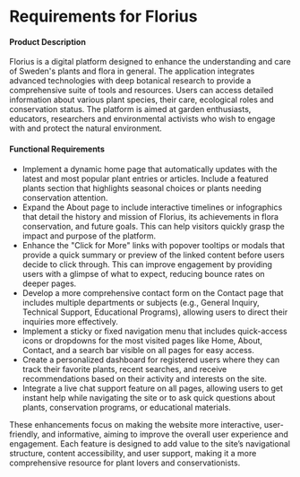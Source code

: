 # Requirements for Florius

#### Product Description

Florius is a digital platform designed to enhance the understanding and care of Sweden's plants and flora in general. The application integrates advanced technologies with deep botanical research to provide a comprehensive suite of tools and resources. Users can access detailed information about various plant species, their care, ecological roles and conservation status. The platform is aimed at garden enthusiasts, educators, researchers and environmental activists who wish to engage with and protect the natural environment.

#### Functional Requirements 

- Implement a dynamic home page that automatically updates with the latest and most popular plant entries or articles. Include a featured plants section that highlights seasonal choices or plants needing conservation attention.
- Expand the About page to include interactive timelines or infographics that detail the history and mission of Florius, its achievements in flora conservation, and future goals. This can help visitors quickly grasp the impact and purpose of the platform.
- Enhance the "Click for More" links with popover tooltips or modals that provide a quick summary or preview of the linked content before users decide to click through. This can improve engagement by providing users with a glimpse of what to expect, reducing bounce rates on deeper pages.
- Develop a more comprehensive contact form on the Contact page that includes multiple departments or subjects (e.g., General Inquiry, Technical Support, Educational Programs), allowing users to direct their inquiries more effectively.
- Implement a sticky or fixed navigation menu that includes quick-access icons or dropdowns for the most visited pages like Home, About, Contact, and a search bar visible on all pages for easy access.
- Create a personalized dashboard for registered users where they can track their favorite plants, recent searches, and receive recommendations based on their activity and interests on the site.
- Integrate a live chat support feature on all pages, allowing users to get instant help while navigating the site or to ask quick questions about plants, conservation programs, or educational materials.



These enhancements focus on making the website more interactive, user-friendly, and informative, aiming to improve the overall user experience and engagement. Each feature is designed to add value to the site’s navigational structure, content accessibility, and user support, making it a more comprehensive resource for plant lovers and conservationists.